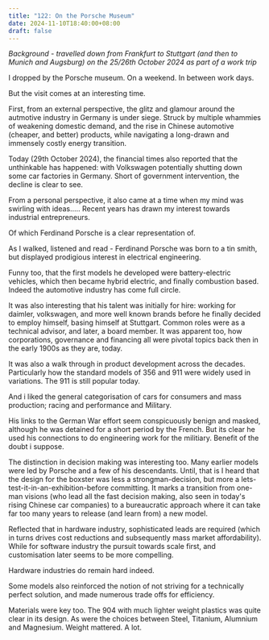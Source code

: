 ```yaml
---
title: "122: On the Porsche Museum"
date: 2024-11-10T18:40:00+08:00
draft: false
---
```


*Background - travelled down from Frankfurt to Stuttgart (and then to Munich and Augsburg) on the 25/26th October 2024 as part of a work trip* 

I dropped by the Porsche museum. On a weekend. In between work days.

But the visit comes at an interesting time. 

First, from an external perspective, the glitz and glamour around the autmotive industry in Germany is under siege. Struck by multiple whammies of weakening domestic demand, and the rise in Chinese automotive (cheaper, and better) products, while navigating a long-drawn and immensely costly energy transition.

Today (29th October 2024), the financial times also reported that the unthinkable has happened: with Volkswagen potentially shutting down some car factories in Germany. Short of government intervention, the decline is clear to see.

From a personal perspective, it also came at a time when my mind was swirling with ideas.....
Recent years has drawn my interest towards industrial entrepreneurs. 

Of which Ferdinand Porsche is a clear representation of.

As I walked, listened and read - Ferdinand Porsche was born to a tin smith, but displayed prodigious interest in electrical engineering.

Funny too, that the first models he developed were battery-electric vehicles, which then became hybrid electric, and finally combustion based. Indeed the automotive industry has come full circle.
  
It was also interesting that his talent was initially for hire: working for daimler, volkswagen, and more well known brands before he finally decided to employ himself, basing himself at Stuttgart. Common roles were as a technical advisor, and later, a board member. It was apparent too, how corporations, governance and financing all were pivotal topics back then in the early 1900s as they are, today.

It was also a walk through in product development across the decades.  Particularly how the standard models of 356 and 911 were widely used in variations. The 911 is still popular today.

And i liked the general categorisation of cars for consumers and mass production; racing and performance and Military. 

His links to the German War effort seem conspicuously benign and masked, although he was detained for a short period by the French. But its clear he used his connections to do engineering work for the militiary. Benefit of the doubt i suppose.

The distinction in decision making was interesting too. Many earlier models were led by Porsche and a few of his descendants. Until, that is I heard that the design for the boxster was less a strongman-decision, but more a lets-test-it-in-an-exhibition-before committing. It marks a transition from one-man visions (who lead all the fast decision making, also seen in today's rising Chinese car companies) to a bureaucratic approach where it can take far too many years to release (and learn from) a new model.

Reflected that in hardware industry, sophisticated leads are required (which in turns drives cost reductions and subsequently mass market affordability). While for software industry the pursuit towards scale first, and customisation later seems to be more compelling. 

Hardware industries do remain hard indeed. 
  
Some models also reinforced the notion of not striving for a technically perfect solution, and made numerous trade offs for efficiency. 
  
Materials were key too. The 904 with much lighter weight plastics was quite clear in its design. As were the choices between Steel, Titanium, Alumnium and Magnesium. Weight mattered. A lot.